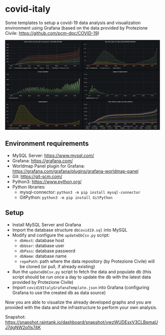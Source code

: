 # covid-italy
Some templates to setup a covid-19 data analysis and visualization environment using Grafana (based on the data provided by Protezione Civile: https://github.com/pcm-dpc/COVID-19)

![Example screenshot](screen.png)

## Environment requirements

 - MySQL Server: https://www.mysql.com/
 - Grafana: https://grafana.com/
 - Worldmap Panel plugin for Grafana: https://grafana.com/grafana/plugins/grafana-worldmap-panel
 - Git: https://git-scm.com/
 - Python3: https://www.python.org/
 - Python libraries:
     - mysql-connector: `python3 -m pip install mysql-connector`
     - GitPython: `python3 -m pip install GitPython`

## Setup
- Install MySQL Server and Grafana
- Import the database structure `dbCovid19.sql` into MySQL
- Modify and configure the `updateDbCsv.py` script:
    - `dbHost`: database host
    - `dbUser`: database user
    - `dbPass`: database password
    - `dbName`: database name
    - `repoPath`: path where the data repository (by Protezione Civile) will be cloned (or pull, if already existing)
- Run the `updateDbCsv.py` script to fetch the data and populate db (this script should be run once a day to update the db with the latest data provided by Protezione Civile)
- Import `covid19ItalyGrafanaTemplate.json` into Grafana (configuring Grafana to use the created db as data source)

Now you are able to visualize the already developed graphs and you are provided with the data and the infrastructure to perform your own analysis.

Snapshot: https://snapshot.raintank.io/dashboard/snapshot/ywzWUDEsxV3CLBqmaUJ7dgNW2q1Is74K
	
